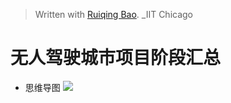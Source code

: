 


> Written with [Ruiqing Bao](). _IIT Chicago 

# 无人驾驶城市项目阶段汇总
* 思维导图
![](https://github.com/richieBao/python-urbanPlanning/blob/master/images/sumUp-driverlessCityProject_explorationInFuture_richie_20200919_s.jpg)


<!--stackedit_data:
eyJoaXN0b3J5IjpbLTUyODU4MzEwNiwxMzI2OTgxMDU3LDczMD
k5ODExNl19
-->